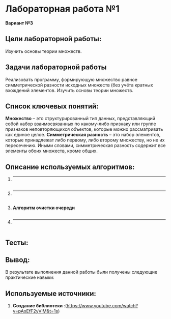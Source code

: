 # Лабораторная работа №1
**Вариант №3** 
## Цели лабораторной работы:
Изучить основы теории множеств.
## Задачи лабораторной работы
Реализовать программу, формирующую множество равное симметрической разности исходных множеств (без учёта кратных вхождений элементов.
Изучить основы теории множеств.
## Список ключевых понятий:
**Множество** – это структурированный тип данных, представляющий собой набор взаимосвязанных по какому-либо признаку или группе признаков неповторяющихся объектов, которые можно рассматривать как единое целое.
**Симметрическая разность** – это набор элементов, которые принадлежат либо первому, либо второму множеству, но не их пересечению. Иными словами, симметрическая разность содержит все элементы обоих множеств, кроме общих.

## Описание используемых алгоритмов:

1. ** **
   
  
```cpp

```



2. ** **   

  
```cpp

```



3. **Алгоритм очистки очереди**
   
   
```cpp

```


4. ** **
   
 
```cpp

```


## Тесты:


## Вывод:

В результате выполнения данной работы были получены следующие практические навыки:





## Используемые источники:
1) **Создание библиотеки** :(https://www.youtube.com/watch?v=pAxEfF2yVlM&t=1s)
